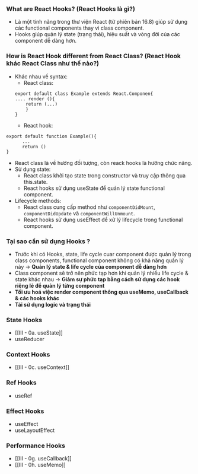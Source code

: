 ### What are React Hooks? (React Hooks là gì?)
- Là một tính năng trong thư viện React (từ phiên bản 16.8) giúp sử dụng các functional components thay vì class component.
- Hooks giúp quản lý state (trạng thái), hiệu suất và vòng đời của các component dễ dàng hơn.
### How is React Hook different from React Class? (React Hook khác React Class như thế nào?)
- Khác nhau về syntax:
	- React class: 
	```
	export default class Example extends React.Componen{
	.... render (){
		return (...)
		}
	}
	```
	- React hook: 
```
export default function Example(){
	  ...
	  return ()
}
```
- React class là về hướng đối tượng, còn reack hooks là hướng chức năng.
- Sử dụng state:
	- React class khởi tạo state trong constructor và truy cập thông qua this.state.
	- React hooks sử dụng useState để quản lý state functional component.
- Lifecycle methods:
	- React class cung cấp method như `componentDidMount`, `componentDidUpdate` và `componentWillUnmount`.
	- React hooks sử dụng useEffect để xử lý lifecycle trong functional component.

### Tại sao cần sử dụng Hooks ?
- Trước khi có Hooks, state, life cycle cuar component được quản lý trong class components, functional component không có khả năng quản lý này → **Quản lý state & life cycle của component dễ dàng hơn**
- Class component sẽ trở nên phức tạp hơn khi quản lý nhiều life cycle & state khác nhau → **Giảm sự phức tạp bằng cách sử dụng các hook riêng lẻ để quản lý từng component**
- **Tối ưu hoá việc render component thông qua useMemo, useCallback & các hooks khác**
- **Tái sử dụng logic và trạng thái**
### State Hooks
- [[III - 0a. useState]]
- useReducer
### Context Hooks
- [[III - 0c. useContext]]
### Ref Hooks
- useRef
### Effect Hooks
- useEffect
- useLayoutEffect
### Performance Hooks
- [[III - 0g. useCallback]]
- [[III - 0h. useMemo]]
